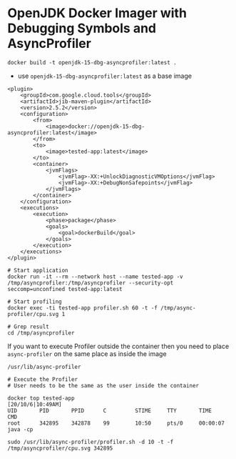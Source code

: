 # OpenJDK Docker Imager with Debugging Symbols and AsyncProfiler

```
docker build -t openjdk-15-dbg-asyncprofiler:latest .
```

- use `openjdk-15-dbg-asyncprofiler:latest` as a base image

```
<plugin>
    <groupId>com.google.cloud.tools</groupId>
    <artifactId>jib-maven-plugin</artifactId>
    <version>2.5.2</version>
    <configuration>
        <from>
            <image>docker://openjdk-15-dbg-asyncprofiler:latest</image>
        </from>
        <to>
            <image>tested-app:latest</image>
        </to>
        <container>
            <jvmFlags>
                <jvmFlag>-XX:+UnlockDiagnosticVMOptions</jvmFlag>
                <jvmFlag>-XX:+DebugNonSafepoints</jvmFlag>
            </jvmFlags>
        </container>
    </configuration>
    <executions>
        <execution>
            <phase>package</phase>
            <goals>
                <goal>dockerBuild</goal>
            </goals>
        </execution>
    </executions>
</plugin>
```

```
# Start application
docker run -it --rm --network host --name tested-app -v /tmp/asyncprofiler:/tmp/asyncprofiler --security-opt seccomp=unconfined tested-app:latest

# Start profiling
docker exec -ti tested-app profiler.sh 60 -t -f /tmp/async-profiler/cpu.svg 1

# Grep result
cd /tmp/asyncprofiler
```

If you want to execute Profiler outside the container then you need to place `async-profiler` on the same place as inside the image
```
/usr/lib/async-profiler

# Execute the Profiler
# User needs to be the same as the user inside the container

docker top tested-app                                                                       [20/10/6|10:49AM]
UID       PID       PPID      C         STIME     TTY       TIME      CMD
root      342895    342878    99        10:50     pts/0     00:00:07  java -cp

sudo /usr/lib/async-profiler/profiler.sh -d 10 -t -f /tmp/asyncprofiler/cpu.svg 342895
```

